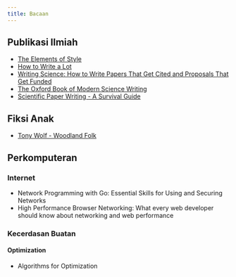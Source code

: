 ```yaml
---
title: Bacaan
---
```


## Publikasi Ilmiah
- [The Elements of Style](https://www.goodreads.com/book/show/33514.The_Elements_of_Style)
- [How to Write a Lot]()
- [Writing Science: How to Write Papers That Get Cited and Proposals That Get Funded]()
- [The Oxford Book of Modern Science Writing]()
- [Scientific Paper Writing - A Survival Guide]()

## Fiksi Anak
- [Tony Wolf - Woodland Folk](https://www.facebook.com/Tony-Wolf-Woodland-Folk-198720373509252/)

## Perkomputeran
### Internet
- Network Programming with Go: Essential Skills for Using and Securing Networks
- High Performance Browser Networking: What every web developer should know about networking and web performance

### Kecerdasan Buatan
#### Optimization
- Algorithms for Optimization
